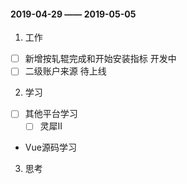 #### 2019-04-29 —— 2019-05-05
1. 工作
  - [ ] 新增按轧辊完成和开始安装指标   开发中
  - [ ] 二级账户来源   待上线

2. 学习
  - [ ] 其他平台学习
    - [ ] 灵犀II
  - Vue源码学习

3. 思考
